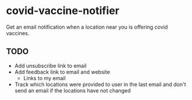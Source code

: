 # covid-vaccine-notifier
Get an email notification when a location near you is offering covid vaccines.

## TODO
* Add unsubscribe link to email
* Add feedback link to email and website
  * Links to my email
* Track which locations were provided to user in the last email and don't send an email if the locations have not changed
